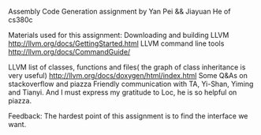 
Assembly Code Generation assignment by Yan Pei && Jiayuan He of cs380c

Materials used for this assignment:
Downloading and building LLVM   http://llvm.org/docs/GettingStarted.html
LLVM command line tools         http://llvm.org/docs/CommandGuide/

LLVM list of classes, functions and files( the graph of class inheritance is very useful)
                                http://llvm.org/docs/doxygen/html/index.html
Some Q&As on stackoverflow and piazza
Friendly communication with TA, Yi-Shan, Yiming and Tianyi.
And I must express my gratitude to Loc, he is so helpful on piazza.

Feedback: 
The hardest point of this assignment is to find the interface we want. 



